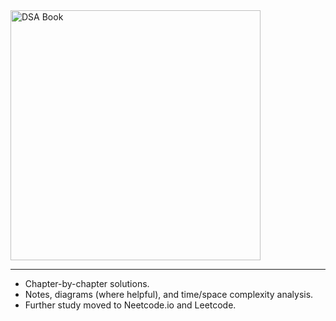<img src="https://github.com/user-attachments/assets/9d26d0e6-1e04-47f5-a954-7ce7da1feb04" alt="DSA Book" width="400"/>

---

- Chapter-by-chapter solutions.
- Notes, diagrams (where helpful), and time/space complexity analysis.
- Further study moved to Neetcode.io and Leetcode.
